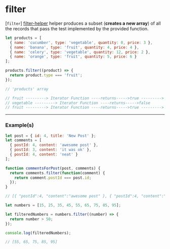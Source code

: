 # filter

[`filter`] [filter-helper] helper produces a subset (**creates a new array**) of all the records that pass the test implemented by the provided function.

```js
let products = [
  { name: 'cucumber', type: 'vegetable', quantity: 0, price: 3 },
  { name: 'banana', type: 'fruit', quantity: 4, price: 4 },
  { name: 'celery', type: 'vegetable', quantity: 12, price: 2 },
  { name: 'orange', type: 'fruit', quantity: 5, price: 6 }
];

products.filter((product) => {
  return product.type === 'fruit';
});
```

```js
// 'products' array                                                    result array

// fruit ---------> Iterator Function ----returns----->true ---------> fruit
// vegetable ---------> Iterator Function ----returns----->false
// fruit ---------> Iterator Function ----returns----->true ---------> fruit
```

---

### Example(s)

```js
let post = { id: 4, title: 'New Post' };
let comments = [
  { postId: 4, content: 'awesome post' },
  { postId: 3, content: 'it was ok' },
  { postId: 4, content: 'neat' }
];

function commentsForPost(post, comments) {
  return comments.filter(function(comment) {
    return comment.postId === post.id;
  });
}

// [{ "postId":4, "content":"awesome post" }, { "postId":4, "content":"neat" }]
```

```js
let numbers = [15, 25, 35, 45, 55, 65, 75, 85, 95];

let filteredNumbers = numbers.filter((number) => {
  return number > 50;
});

console.log(filteredNumbers);

// [55, 65, 75, 85, 95]
```

[filter-helper]: https://developer.mozilla.org/en-US/docs/Web/JavaScript/Reference/Global_Objects/Array/filter
